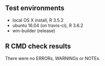 ## Test environments
* local OS X install, R 3.5.2
* ubuntu 16.04 (on travis-ci), R 3.6.2
* win-builder (release)

## R CMD check results
There were no ERRORs, WARNINGs or NOTEs.
